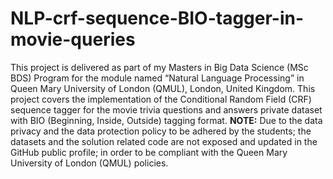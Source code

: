 # NLP-crf-sequence-BIO-tagger-in-movie-queries
This project is delivered as part of my Masters in Big Data Science (MSc BDS) Program for the module named “Natural Language Processing” in Queen Mary University of London (QMUL), London, United Kingdom.  This project covers the implementation of the Conditional Random Field (CRF) sequence tagger for the movie trivia questions and answers private dataset with BIO (Beginning, Inside, Outside) tagging format.  **NOTE:** Due to the data privacy and the data protection policy to be adhered by the students; the datasets and the solution related code are not exposed and updated in the GitHub public profile; in order to be compliant with the Queen Mary University of London (QMUL) policies.
